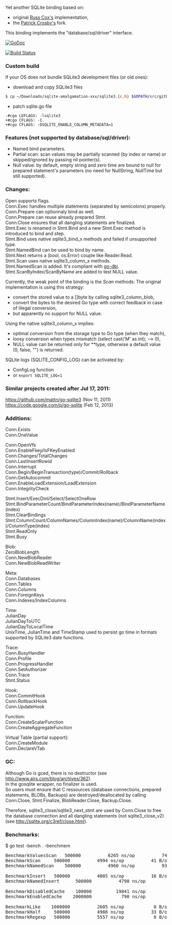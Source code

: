Yet another SQLite binding based on:
 - original [Russ Cox's](http://code.google.com/p/gosqlite/) implementation,
 - the [Patrick Crosby's](https://github.com/patrickxb/fgosqlite/) fork.

This binding implements the "database/sql/driver" interface.

[![GoDoc](https://godoc.org/github.com/gwenn/gosqlite?status.png)](https://godoc.org/github.com/gwenn/gosqlite)

[![Build Status][1]][2]

[1]: https://secure.travis-ci.org/gwenn/gosqlite.png
[2]: http://www.travis-ci.org/gwenn/gosqlite

### Custom build
If your OS does not bundle SQLite3 development files (or old ones):
- download and copy SQLite3 files

```sh
$ cp ~/Downloads/sqlite-amalgamation-xxx/sqlite3.{c,h} $GOPATH/src/github.com/gwenn/gosqlite
```

- patch sqlite.go file

```
-#cgo LDFLAGS: -lsqlite3
+#cgo CFLAGS: -I.
+#cgo CFLAGS: -DSQLITE_ENABLE_COLUMN_METADATA=1
```

### Features (not supported by database/sql/driver):

* Named bind parameters.
* Partial scan: scan values may be partially scanned (by index or name) or skipped/ignored by passing nil pointer(s).
* Null value: by default, empty string and zero time are bound to null for prepared statement's parameters (no need for NullString, NullTime but still supported).

### Changes:

Open supports flags.  
Conn.Exec handles multiple statements (separated by semicolons) properly.  
Conn.Prepare can optionnaly bind as well.  
Conn.Prepare can reuse already prepared Stmt.  
Conn.Close ensures that all dangling statements are finalized.  
Stmt.Exec is renamed in Stmt.Bind and a new Stmt.Exec method is introduced to bind and step.  
Stmt.Bind uses native sqlite3_bind_x methods and failed if unsupported type.  
Stmt.NamedBind can be used to bind by name.  
Stmt.Next returns a (bool, os.Error) couple like Reader.Read.  
Stmt.Scan uses native sqlite3_column_x methods.  
Stmt.NamedScan is added. It's compliant with [go-dbi](https://github.com/thomaslee/go-dbi/).  
Stmt.ScanByIndex/ScanByName are added to test NULL value.

Currently, the weak point of the binding is the *Scan* methods:
The original implementation is using this strategy:
 - convert the stored value to a []byte by calling sqlite3_column_blob,
 - convert the bytes to the desired Go type with correct feedback in case of illegal conversion,
 - but apparently no support for NULL value.

Using the native sqlite3_column_x implies:
 - optimal conversion from the storage type to Go type (when they match),
 - loosy conversion when types mismatch (select cast('M' as int); --> 0),
 - NULL value can be returned only for **type, otherwise a default value (0, false, "") is returned.

SQLite logs (SQLITE_CONFIG_LOG) can be activated by:
- ConfigLog function
- or `export SQLITE_LOG=1`

### Similar projects created after Jul 17, 2011:

https://github.com/mattn/go-sqlite3 (Nov 11, 2011)  
https://code.google.com/p/go-sqlite (Feb 12, 2013)  

### Additions:

Conn.Exists  
Conn.OneValue  

Conn.OpenVfs  
Conn.EnableFkey/IsFKeyEnabled  
Conn.Changes/TotalChanges  
Conn.LastInsertRowid  
Conn.Interrupt  
Conn.Begin/BeginTransaction(type)/Commit/Rollback  
Conn.GetAutocommit  
Conn.EnableLoadExtension/LoadExtension  
Conn.IntegrityCheck  

Stmt.Insert/ExecDml/Select/SelectOneRow  
Stmt.BindParameterCount/BindParameterIndex(name)/BindParameterName(index)  
Stmt.ClearBindings  
Stmt.ColumnCount/ColumnNames/ColumnIndex(name)/ColumnName(index)/ColumnType(index)  
Stmt.ReadOnly  
Stmt.Busy  

Blob:  
ZeroBlobLength  
Conn.NewBlobReader  
Conn.NewBlobReadWriter  

Meta:  
Conn.Databases  
Conn.Tables  
Conn.Columns  
Conn.ForeignKeys  
Conn.Indexes/IndexColumns  

Time:  
JulianDay  
JulianDayToUTC  
JulianDayToLocalTime  
UnixTime, JulianTime and TimeStamp used to persist go time in formats supported by SQLite3 date functions.

Trace:  
Conn.BusyHandler  
Conn.Profile  
Conn.ProgressHandler  
Conn.SetAuthorizer  
Conn.Trace  
Stmt.Status  

Hook:  
Conn.CommitHook  
Conn.RollbackHook  
Conn.UpdateHook  

Function:  
Conn.CreateScalarFunction  
Conn.CreateAggregateFunction  

Virtual Table (partial support):  
Conn.CreateModule  
Conn.DeclareVTab  

### GC:
Although Go is gced, there is no destructor (see http://www.airs.com/blog/archives/362).  
In the gosqlite wrapper, no finalizer is used.  
So users must ensure that C ressources (database connections, prepared statements, BLOBs, Backups) are destroyed/deallocated by calling Conn.Close, Stmt.Finalize, BlobReader.Close, Backup.Close.

Therefore, sqlite3_close/sqlite3_next_stmt are used by Conn.Close to free the database connection and all dangling statements (not sqlite3_close_v2) (see http://sqlite.org/c3ref/close.html).

### Benchmarks:
$ go test -bench . -benchmem
<pre>
BenchmarkValuesScan	  500000	      6265 ns/op	      74 B/op	       3 allocs/op
BenchmarkScan	  500000	      4994 ns/op	      41 B/op	       4 allocs/op
BenchmarkNamedScan	  500000	      4960 ns/op	      93 B/op	       7 allocs/op

BenchmarkInsert	  500000	      4085 ns/op	      16 B/op	       1 allocs/op
BenchmarkNamedInsert	  500000	      4798 ns/op	      64 B/op	       4 allocs/op

BenchmarkDisabledCache	  100000	     19841 ns/op	     117 B/op	       3 allocs/op
BenchmarkEnabledCache	 2000000	       790 ns/op	      50 B/op	       1 allocs/op

BenchmarkLike	 1000000	      2605 ns/op	       0 B/op	       0 allocs/op
BenchmarkHalf	  500000	      4988 ns/op	      33 B/op	       1 allocs/op
BenchmarkRegexp	  500000	      5557 ns/op	       8 B/op	       1 allocs/op
</pre>
